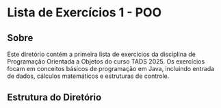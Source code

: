# Lista de Exercícios 1 - POO

## Sobre

Este diretório contém a primeira lista de exercícios da disciplina de Programação Orientada a Objetos do curso TADS 2025. Os exercícios focam em conceitos básicos de programação em Java, incluindo entrada de dados, cálculos matemáticos e estruturas de controle.

## Estrutura do Diretório
